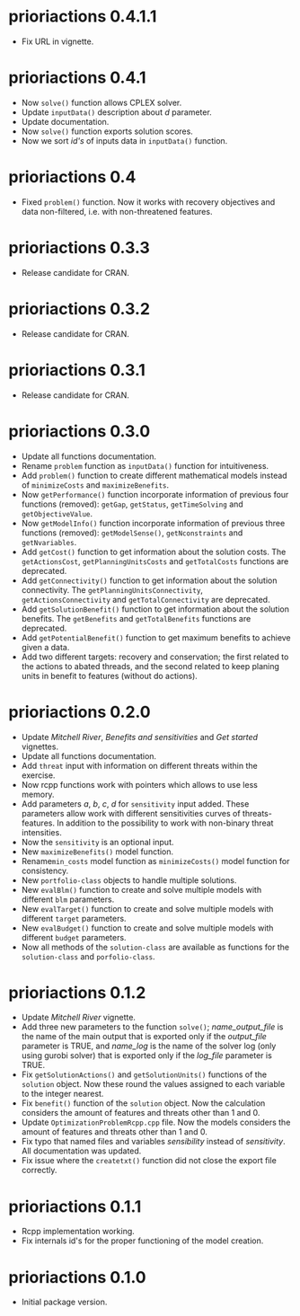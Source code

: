 # prioriactions 0.4.1.1

-   Fix URL in vignette.

# prioriactions 0.4.1

-   Now `solve()` function allows CPLEX solver.
-   Update `inputData()` description about *d* parameter.
-   Update documentation.
-   Now `solve()` function exports solution scores.
-   Now we sort *id's* of inputs data in `inputData()` function.

# prioriactions 0.4

-   Fixed `problem()` function. Now it works with recovery objectives and data non-filtered, i.e. with non-threatened features.

# prioriactions 0.3.3

-   Release candidate for CRAN.

# prioriactions 0.3.2

-   Release candidate for CRAN.

# prioriactions 0.3.1

-   Release candidate for CRAN.

# prioriactions 0.3.0

-   Update all functions documentation.
-   Rename `problem` function as `inputData()` function for intuitiveness.
-   Add `problem()` function to create different mathematical models instead of `minimizeCosts` and `maximizeBenefits`.
-   Now `getPerformance()` function incorporate information of previous four functions (removed): `getGap`, `getStatus`, `getTimeSolving` and `getObjectiveValue`.
-   Now `getModelInfo()` function incorporate information of previous three functions (removed): `getModelSense()`, `getNconstraints` and `getNvariables`.
-   Add `getCost()` function to get information about the solution costs. The `getActionsCost`, `getPlanningUnitsCosts` and `getTotalCosts` functions are deprecated.
-   Add `getConnectivity()` function to get information about the solution connectivity. The `getPlanningUnitsConnectivity`, `getActionsConnectivity` and `getTotalConnectivity` are deprecated.
-   Add `getSolutionBenefit()` function to get information about the solution benefits. The `getBenefits` and `getTotalBenefits` functions are deprecated.
-   Add `getPotentialBenefit()` function to get maximum benefits to achieve given a data.
-   Add two different targets: recovery and conservation; the first related to the actions to abated threads, and the second related to keep planing units in benefit to features (without do actions).

# prioriactions 0.2.0

-   Update *Mitchell River*, *Benefits and sensitivities* and *Get started* vignettes.
-   Update all functions documentation.
-   Add `threat` input with information on different threats within the exercise.
-   Now rcpp functions work with pointers which allows to use less memory.
-   Add parameters *a*, *b*, *c*, *d* for `sensitivity` input added. These parameters allow work with different sensitivities curves of threats-features. In addition to the possibility to work with non-binary threat intensities.
-   Now the `sensitivity` is an optional input.
-   New `maximizeBenefits()` model function.
-   Rename`min_costs` model function as `minimizeCosts()` model function for consistency.
-   New `portfolio-class` objects to handle multiple solutions.
-   New `evalBlm()` function to create and solve multiple models with different `blm` parameters.
-   New `evalTarget()` function to create and solve multiple models with different `target` parameters.
-   New `evalBudget()` function to create and solve multiple models with different `budget` parameters.
-   Now all methods of the `solution-class` are available as functions for the `solution-class` and `porfolio-class`.

# prioriactions 0.1.2

-   Update *Mitchell River* vignette.
-   Add three new parameters to the function `solve()`; *name_output_file* is the name of the main output that is exported only if the *output_file* parameter is TRUE, and *name_log* is the name of the solver log (only using gurobi solver) that is exported only if the *log_file* parameter is TRUE.
-   Fix `getSolutionActions()` and `getSolutionUnits()` functions of the `solution` object. Now these round the values assigned to each variable to the integer nearest.
-   Fix `benefit()` function of the `solution` object. Now the calculation considers the amount of features and threats other than 1 and 0.
-   Update `OptimizationProblemRcpp.cpp` file. Now the models considers the amount of features and threats other than 1 and 0.
-   Fix typo that named files and variables *sensibility* instead of *sensitivity*. All documentation was updated.
-   Fix issue where the `createtxt()` function did not close the export file correctly.

# prioriactions 0.1.1

-   Rcpp implementation working.
-   Fix internals id's for the proper functioning of the model creation.

# prioriactions 0.1.0

-   Initial package version.
